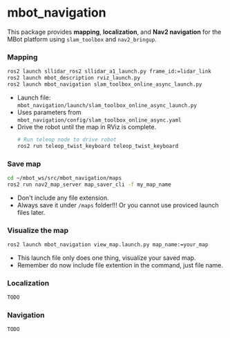 # mbot_navigation
This package provides **mapping**, **localization**, and **Nav2 navigation** for the MBot platform using `slam_toolbox` and `nav2_bringup`.

### Mapping
```bash
ros2 launch sllidar_ros2 sllidar_a1_launch.py frame_id:=lidar_link 
ros2 launch mbot_description rviz_launch.py
ros2 launch mbot_navigation slam_toolbox_online_async_launch.py
```
- Launch file: `mbot_navigation/launch/slam_toolbox_online_async_launch.py`
- Uses parameters from `mbot_navigation/config/slam_toolbox_online_async.yaml`
- Drive the robot until the map in RViz is complete.
    ```bash
    # Run teleop node to drive robot
    ros2 run teleop_twist_keyboard teleop_twist_keyboard
    ```
### Save map
```bash
cd ~/mbot_ws/src/mbot_navigation/maps
ros2 run nav2_map_server map_saver_cli -f my_map_name
```
- Don't include any file extension.
- Always save it under `/maps` folder!!! Or you cannot use proviced launch files later.

### Visualize the map
```bash
ros2 launch mbot_navigation view_map.launch.py map_name:=your_map
```
- This launch file only does one thing, visualize your saved map.
- Remember do now include file extention in the command, just file name.

### Localization
```bash
TODO
```

### Navigation
```bash
TODO
```